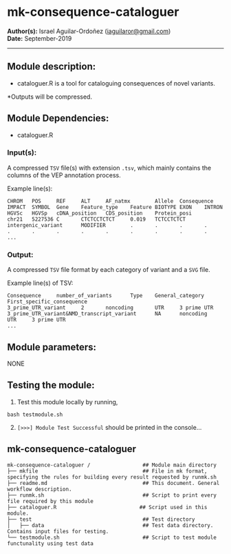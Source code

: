 # mk-consequence-cataloguer
**Author(s):** Israel Aguilar-Ordoñez (iaguilaror@gmail.com)  
**Date:** September-2019  

---

## Module description:
* cataloguer.R is a tool for cataloguing consequences of novel variants.

*Outputs will be compressed.

## Module Dependencies:
* cataloguer.R

### Input(s):

A compressed `TSV` file(s) with extension `.tsv`, which mainly contains the columns of the VEP annotation process.

Example line(s):
```
CHROM   POS     REF     ALT     AF_natmx        Allele  Consequence     IMPACT  SYMBOL  Gene    Feature_type    Feature BIOTYPE EXON    INTRON  HGVSc   HGVSp   cDNA_position   CDS_position    Protein_posi
chr21   5227536 C       CTCTCCTCTCT     0.019   TCTCCTCTCT      intergenic_variant      MODIFIER        .       .       .       .       .       .       .       .       .       .       .       .       .
...
```

### Output:

A compressed `TSV` file format by each category of variant and a `SVG` file.

Example line(s) of TSV:

```
Consequence     number_of_variants      Type    General_category        First_specific_consequence
3_prime_UTR_variant     2       noncoding       UTR     3 prime UTR
3_prime_UTR_variant&NMD_transcript_variant      NA      noncoding       UTR     3 prime UTR
...
```

## Module parameters:
NONE

## Testing the module:

1. Test this module locally by running,
```
bash testmodule.sh
```

2. `[>>>] Module Test Successful` should be printed in the console...

## mk-consequence-cataloguer

````
mk-consequence-cataloguer /        		    ## Module main directory
├── mkfile						   		    ## File in mk format, specifying the rules for building every result requested by runmk.sh
├── readme.md							    ## This document. General workflow description.
├── runmk.sh								## Script to print every file required by this module
├── cataloguer.R                           ## Script used in this module.
├── test									## Test directory
│   ├── data								## Test data directory. Contains input files for testing.
└── testmodule.sh					        ## Script to test module functunality using test data
````

